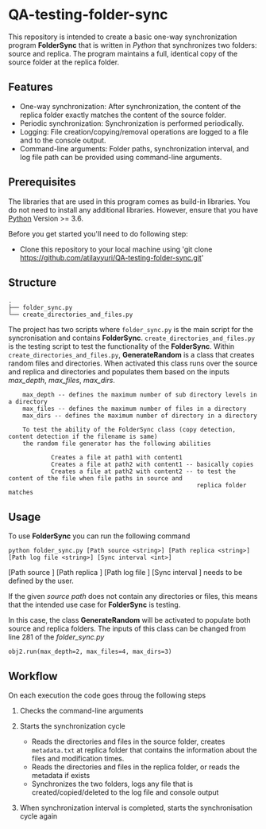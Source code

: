 # QA-testing-folder-sync

This repository is intended to create a basic one-way synchronization program **FolderSync** that is written in *Python* that synchronizes two folders: source and replica. 
The program maintains a full, identical copy of the source folder at the replica folder.

## Features

- One-way synchronization: After synchronization, the content of the replica folder exactly matches the content of the source folder.
- Periodic synchronization: Synchronization is performed periodically.
- Logging: File creation/copying/removal operations are logged to a file and to the console output.
- Command-line arguments: Folder paths, synchronization interval, and log file path can be provided using command-line arguments.

## Prerequisites

The libraries that are used in this program comes as build-in libraries. You do not need to install any additional libraries. However, ensure that you have [Python](https://www.python.org/downloads/) Version >= 3.6.

Before you get started you'll need to do following step:

- Clone this repository to your local machine using 'git clone https://github.com/atilayyuri/QA-testing-folder-sync.git'

## Structure

```
.
├── folder_sync.py
└── create_directories_and_files.py

```

The project has two scripts where ```folder_sync.py``` is the main script for the syncronisation and contains **FolderSync**. ```create_directories_and_files.py``` is the testing script to test the functionality of the **FolderSync**. Within ```create_directories_and_files.py```, **GenerateRandom** is a class that creates random files and directories. When activated this class runs over the source and replica and directories and populates them based on the inputs *max_depth*, *max_files*, *max_dirs*.
    
```
    max_depth -- defines the maximum number of sub directory levels in a directory
    max_files -- defines the maximum number of files in a directory
    max_dirs -- defines the maximum number of directory in a directory

    To test the ability of the FolderSync class (copy detection, content detection if the filename is same)
    the random file generator has the following abilities

            Creates a file at path1 with content1
            Creates a file at path2 with content1 -- basically copies
            Creates a file at path2 with content2 -- to test the content of the file when file paths in source and
                                                     replica folder matches
```                                               

## Usage

To use **FolderSync** you can run the following command

```
python folder_sync.py [Path source <string>] [Path replica <string>] [Path log file <string>] [Sync interval <int>]
```

[Path source <string>] [Path replica <string>] [Path log file <string>] [Sync interval <int>] needs to be defined by the user.

If the given *source path* does not contain any directories or files, this means that the intended use case for **FolderSync** is testing. 

In this case, the class **GenerateRandom** will be activated to populate both source and replica folders. The inputs of this class can be changed from line 281 of the *folder_sync.py*

```
obj2.run(max_depth=2, max_files=4, max_dirs=3)
```
    
## Workflow
    
On each execution the code goes throug the following steps
    
1. Checks the command-line arguments
2. Starts the synchronization cycle
    
    * Reads the directories and files in the source folder, creates ```metadata.txt``` at replica folder that contains the information about the files and modification times.
    * Reads the directories and files in the replica folder, or reads the metadata if exists
    * Synchronizes the two folders, logs any file that is created/copied/deleted to the log file and console output
    
3. When synchronization interval is completed, starts the synchronisation cycle again
    


